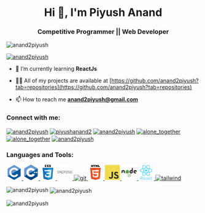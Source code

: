 <h1 align="center">Hi 👋, I'm Piyush Anand</h1>
<h3 align="center">Competitive Programmer || Web Developer</h3>

<p align="left"> <img src="https://komarev.com/ghpvc/?username=anand2piyush&label=Profile%20views&color=0e75b6&style=flat" alt="anand2piyush" /> </p>

<p align="left"> <a href="https://github.com/ryo-ma/github-profile-trophy"><img src="https://github-profile-trophy.vercel.app/?username=anand2piyush" alt="anand2piyush" /></a> </p>

- 🌱 I’m currently learning **ReactJs**

- 👨‍💻 All of my projects are available at [https://github.com/anand2piyush?tab=repositories](https://github.com/anand2piyush?tab=repositories)

- 📫 How to reach me **anand2piyush@gmail.com**

<h3 align="left">Connect with me:</h3>
<p align="left">
<a href="https://twitter.com/anand2piyush" target="blank"><img align="center" src="https://raw.githubusercontent.com/rahuldkjain/github-profile-readme-generator/master/src/images/icons/Social/twitter.svg" alt="anand2piyush" height="30" width="40" /></a>
<a href="https://linkedin.com/in/piyushanand2" target="blank"><img align="center" src="https://raw.githubusercontent.com/rahuldkjain/github-profile-readme-generator/master/src/images/icons/Social/linked-in-alt.svg" alt="piyushanand2" height="30" width="40" /></a>
<a href="https://instagram.com/anand2piyush" target="blank"><img align="center" src="https://raw.githubusercontent.com/rahuldkjain/github-profile-readme-generator/master/src/images/icons/Social/instagram.svg" alt="anand2piyush" height="30" width="40" /></a>
<a href="https://www.codechef.com/users/alone_together" target="blank"><img align="center" src="https://cdn.jsdelivr.net/npm/simple-icons@3.1.0/icons/codechef.svg" alt="alone_together" height="30" width="40" /></a>
<a href="https://codeforces.com/profile/alone_together" target="blank"><img align="center" src="https://raw.githubusercontent.com/rahuldkjain/github-profile-readme-generator/master/src/images/icons/Social/codeforces.svg" alt="alone_together" height="30" width="40" /></a>
<a href="https://www.leetcode.com/anand2piyush" target="blank"><img align="center" src="https://raw.githubusercontent.com/rahuldkjain/github-profile-readme-generator/master/src/images/icons/Social/leet-code.svg" alt="anand2piyush" height="30" width="40" /></a>
</p>

<h3 align="left">Languages and Tools:</h3>
<p align="left"> <a href="https://www.cprogramming.com/" target="_blank" rel="noreferrer"> <img src="https://raw.githubusercontent.com/devicons/devicon/master/icons/c/c-original.svg" alt="c" width="40" height="40"/> </a> <a href="https://www.w3schools.com/cpp/" target="_blank" rel="noreferrer"> <img src="https://raw.githubusercontent.com/devicons/devicon/master/icons/cplusplus/cplusplus-original.svg" alt="cplusplus" width="40" height="40"/> </a> <a href="https://www.w3schools.com/css/" target="_blank" rel="noreferrer"> <img src="https://raw.githubusercontent.com/devicons/devicon/master/icons/css3/css3-original-wordmark.svg" alt="css3" width="40" height="40"/> </a> <a href="https://expressjs.com" target="_blank" rel="noreferrer"> <img src="https://raw.githubusercontent.com/devicons/devicon/master/icons/express/express-original-wordmark.svg" alt="express" width="40" height="40"/> </a> <a href="https://git-scm.com/" target="_blank" rel="noreferrer"> <img src="https://www.vectorlogo.zone/logos/git-scm/git-scm-icon.svg" alt="git" width="40" height="40"/> </a> <a href="https://www.w3.org/html/" target="_blank" rel="noreferrer"> <img src="https://raw.githubusercontent.com/devicons/devicon/master/icons/html5/html5-original-wordmark.svg" alt="html5" width="40" height="40"/> </a> <a href="https://developer.mozilla.org/en-US/docs/Web/JavaScript" target="_blank" rel="noreferrer"> <img src="https://raw.githubusercontent.com/devicons/devicon/master/icons/javascript/javascript-original.svg" alt="javascript" width="40" height="40"/> </a> <a href="https://nodejs.org" target="_blank" rel="noreferrer"> <img src="https://raw.githubusercontent.com/devicons/devicon/master/icons/nodejs/nodejs-original-wordmark.svg" alt="nodejs" width="40" height="40"/> </a> <a href="https://reactjs.org/" target="_blank" rel="noreferrer"> <img src="https://raw.githubusercontent.com/devicons/devicon/master/icons/react/react-original-wordmark.svg" alt="react" width="40" height="40"/> </a> <a href="https://tailwindcss.com/" target="_blank" rel="noreferrer"> <img src="https://www.vectorlogo.zone/logos/tailwindcss/tailwindcss-icon.svg" alt="tailwind" width="40" height="40"/> </a> </p>

<p><img align="left" src="https://github-readme-stats.vercel.app/api/top-langs?username=anand2piyush&show_icons=true&locale=en&layout=compact" alt="anand2piyush" /></p>

<p>&nbsp;<img align="center" src="https://github-readme-stats.vercel.app/api?username=anand2piyush&show_icons=true&locale=en" alt="anand2piyush" /></p>

<p><img align="center" src="https://github-readme-streak-stats.herokuapp.com/?user=anand2piyush&" alt="anand2piyush" /></p>
